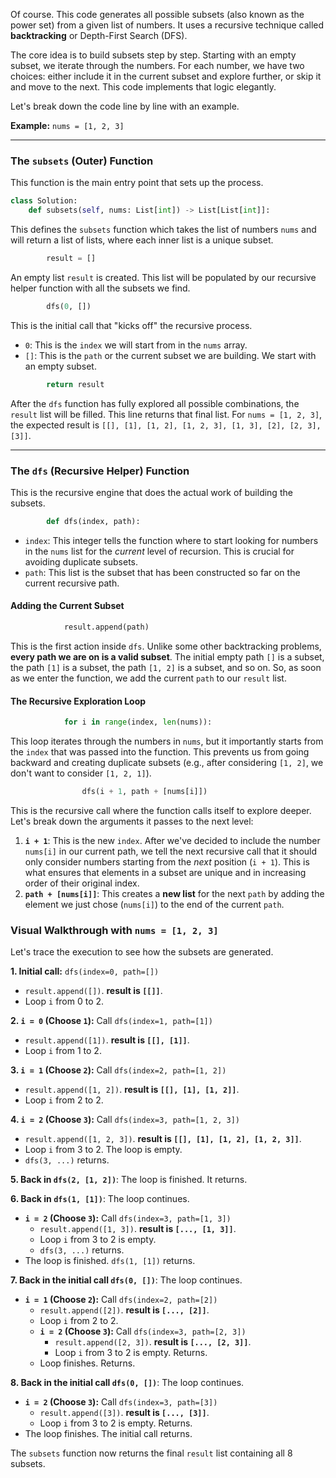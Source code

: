 Of course. This code generates all possible subsets (also known as the power set) from a given list of numbers. It uses a recursive technique called **backtracking** or Depth-First Search (DFS).

The core idea is to build subsets step by step. Starting with an empty subset, we iterate through the numbers. For each number, we have two choices: either include it in the current subset and explore further, or skip it and move to the next. This code implements that logic elegantly.

Let's break down the code line by line with an example.

**Example:** `nums = [1, 2, 3]`

-----

### **The `subsets` (Outer) Function**

This function is the main entry point that sets up the process.

```python
class Solution:
    def subsets(self, nums: List[int]) -> List[List[int]]:
```

This defines the `subsets` function which takes the list of numbers `nums` and will return a list of lists, where each inner list is a unique subset.

```python
        result = []
```

An empty list `result` is created. This list will be populated by our recursive helper function with all the subsets we find.

```python
        dfs(0, [])
```

This is the initial call that "kicks off" the recursive process.

  * `0`: This is the `index` we will start from in the `nums` array.
  * `[]`: This is the `path` or the current subset we are building. We start with an empty subset.

<!-- end list -->

```python
        return result
```

After the `dfs` function has fully explored all possible combinations, the `result` list will be filled. This line returns that final list. For `nums = [1, 2, 3]`, the expected result is `[[], [1], [1, 2], [1, 2, 3], [1, 3], [2], [2, 3], [3]]`.

-----

### **The `dfs` (Recursive Helper) Function**

This is the recursive engine that does the actual work of building the subsets.

```python
        def dfs(index, path):
```

  * `index`: This integer tells the function where to start looking for numbers in the `nums` list for the *current* level of recursion. This is crucial for avoiding duplicate subsets.
  * `path`: This list is the subset that has been constructed so far on the current recursive path.

#### **Adding the Current Subset**

```python
            result.append(path)
```

This is the first action inside `dfs`. Unlike some other backtracking problems, **every path we are on is a valid subset**. The initial empty path `[]` is a subset, the path `[1]` is a subset, the path `[1, 2]` is a subset, and so on. So, as soon as we enter the function, we add the current `path` to our `result` list.

#### **The Recursive Exploration Loop**

```python
            for i in range(index, len(nums)):
```

This loop iterates through the numbers in `nums`, but it importantly starts from the `index` that was passed into the function. This prevents us from going backward and creating duplicate subsets (e.g., after considering `[1, 2]`, we don't want to consider `[1, 2, 1]`).

```python
                dfs(i + 1, path + [nums[i]])
```

This is the recursive call where the function calls itself to explore deeper. Let's break down the arguments it passes to the next level:

1.  **`i + 1`**: This is the new `index`. After we've decided to include the number `nums[i]` in our current path, we tell the next recursive call that it should only consider numbers starting from the *next* position (`i + 1`). This is what ensures that elements in a subset are unique and in increasing order of their original index.
2.  **`path + [nums[i]]`**: This creates a **new list** for the next `path` by adding the element we just chose (`nums[i]`) to the end of the current `path`.

### **Visual Walkthrough with `nums = [1, 2, 3]`**

Let's trace the execution to see how the subsets are generated.

**1. Initial call:** `dfs(index=0, path=[])`

  - `result.append([])`. **result is `[[]]`**.
  - Loop `i` from 0 to 2.

**2. `i = 0` (Choose `1`):** Call `dfs(index=1, path=[1])`

  - `result.append([1])`. **result is `[[], [1]]`**.
  - Loop `i` from 1 to 2.

**3. `i = 1` (Choose `2`):** Call `dfs(index=2, path=[1, 2])`

  - `result.append([1, 2])`. **result is `[[], [1], [1, 2]]`**.
  - Loop `i` from 2 to 2.

**4. `i = 2` (Choose `3`):** Call `dfs(index=3, path=[1, 2, 3])`

  - `result.append([1, 2, 3])`. **result is `[[], [1], [1, 2], [1, 2, 3]]`**.
  - Loop `i` from 3 to 2. The loop is empty.
  - `dfs(3, ...)` returns.

**5. Back in `dfs(2, [1, 2])`**: The loop is finished. It returns.

**6. Back in `dfs(1, [1])`**: The loop continues.

  - **`i = 2` (Choose `3`):** Call `dfs(index=3, path=[1, 3])`
      - `result.append([1, 3])`. **result is `[..., [1, 3]]`**.
      - Loop `i` from 3 to 2 is empty.
      - `dfs(3, ...)` returns.
  - The loop is finished. `dfs(1, [1])` returns.

**7. Back in the initial call `dfs(0, [])`**: The loop continues.

  - **`i = 1` (Choose `2`):** Call `dfs(index=2, path=[2])`
      - `result.append([2])`. **result is `[..., [2]]`**.
      - Loop `i` from 2 to 2.
      - **`i = 2` (Choose `3`):** Call `dfs(index=3, path=[2, 3])`
          - `result.append([2, 3])`. **result is `[..., [2, 3]]`**.
          - Loop `i` from 3 to 2 is empty. Returns.
      - Loop finishes. Returns.

**8. Back in the initial call `dfs(0, [])`**: The loop continues.

  - **`i = 2` (Choose `3`):** Call `dfs(index=3, path=[3])`
      - `result.append([3])`. **result is `[..., [3]]`**.
      - Loop `i` from 3 to 2 is empty. Returns.
  - The loop finishes. The initial call returns.

The `subsets` function now returns the final `result` list containing all 8 subsets.
